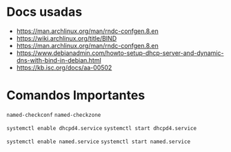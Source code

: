 
# Docs usadas

- https://man.archlinux.org/man/rndc-confgen.8.en
- https://wiki.archlinux.org/title/BIND
- https://man.archlinux.org/man/rndc-confgen.8.en
- https://www.debianadmin.com/howto-setup-dhcp-server-and-dynamic-dns-with-bind-in-debian.html
- https://kb.isc.org/docs/aa-00502


# Comandos Importantes

`named-checkconf`
`named-checkzone`

`systemctl enable dhcpd4.service`
`systemctl start dhcpd4.service`

`systemctl enable named.service`
`systemctl start named.service`

